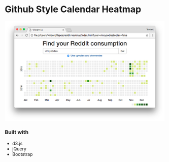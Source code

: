 # Github Style Calendar Heatmap
<img src='src/assets/demo.png' title='Example' alt='Example'/>

### Built with
- d3.js
- jQuery
- Bootstrap
